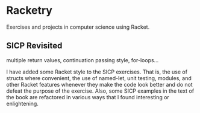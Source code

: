 # Racketry

Exercises and projects in computer science using Racket.

## SICP Revisited

multiple return values, continuation passing style,
for-loops...

I have added some Racket style to the SICP
exercises. That is, the use of structs where
convenient, the use of named-let, unit testing,
modules, and other Racket features whenever 
they make the code look better and do not defeat 
the purpose of the exercise. Also, some SICP 
examples in the text of the book are refactored 
in various ways that I found interesting or 
enlightening.

